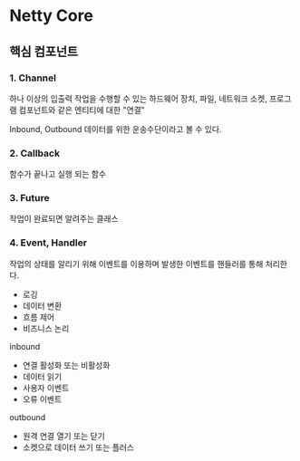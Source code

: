 # Netty Core

## 핵심 컴포넌트 

### 1. Channel 

하나 이상의 입출력 작업을 수행할 수 있는 하드웨어 장치, 파일, 네트워크 소켓, 프로그램 컴포넌트와 같은 엔티티에 대한 "연결"

Inbound, Outbound 데이터를 위한 운송수단이라고 볼 수 있다. 

### 2. Callback

함수가 끝나고 실행 되는 함수 

### 3. Future

작업이 완료되면 알려주는 클래스 

### 4. Event, Handler

작업의 상태를 알리기 위해 이벤트를 이용하며 발생한 이벤트를 핸들러를 통해 처리한다.

- 로깅
- 데이터 변환
- 흐름 제어
- 비즈니스 논리

inbound 
- 연결 활성화 또는 비활성화
- 데이터 읽기
- 사용자 이벤트
- 오류 이벤트

outbound
- 원격 연결 열기 또는 닫기
- 소켓으로 데이터 쓰기 또는 플러스



